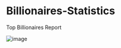 # Billionaires-Statistics
Top Billionaires Report

![image](https://github.com/user-attachments/assets/4aa8154c-e33c-4289-b5fa-55cc1f1afd8f)






